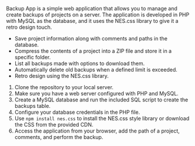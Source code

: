 
Backup App is a simple web application that allows you to manage and create backups of projects on a server. The application is developed in PHP with MySQL as the database, and it uses the NES.css library to give it a retro design touch.

- Save project information along with comments and paths in the database.
- Compress the contents of a project into a ZIP file and store it in a specific folder.
- List all backups made with options to download them.
- Automatically delete old backups when a defined limit is exceeded.
- Retro design using the NES.css library.


1. Clone the repository to your local server.
2. Make sure you have a web server configured with PHP and MySQL.
3. Create a MySQL database and run the included SQL script to create the backups table.
4. Configure your database credentials in the PHP file.
5. Use `npm install nes.css` to install the NES.css style library or download the CSS from the provided CDN.
6. Access the application from your browser, add the path of a project, comments, and perform the backup.
